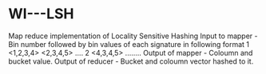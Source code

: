# WI---LSH
Map reduce implementation of Locality Sensitive Hashing
Input to mapper - Bin number followed by bin values of each signature in following format
                  1 <1,2,3,4> <2,3,4,5> ....
                  2 <4,3,4,5> ........
Output of mapper - Coloumn and bucket value.
Output of reducer - Bucket and coloumn vector hashed to it.
